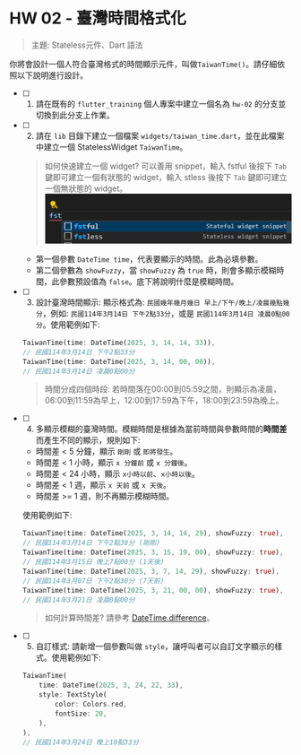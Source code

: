 # HW 02 - 臺灣時間格式化
> 主題: Stateless元件、Dart 語法

你將會設計一個人符合臺灣格式的時間顯示元件，叫做`TaiwanTime()`。請仔細依照以下說明進行設計。
- [ ] 1. 請在既有的 `flutter_training` 個人專案中建立一個名為 `hw-02` 的分支並切換到此分支上作業。
- [ ] 2. 請在 `lib` 目錄下建立一個檔案 `widgets/taiwan_time.dart`，並在此檔案中建立一個 StatelessWidget `TaiwanTime`。
    > 如何快速建立一個 widget? 可以善用 snippet，輸入 fstful 後按下 `Tab` 鍵即可建立一個有狀態的 widget，輸入 stless 後按下 `Tab` 鍵即可建立一個無狀態的 widget。![alt text](images/flutter_snippet.png)
    - 第一個參數 `DateTime time`，代表要顯示的時間。此為必填參數。
    - 第二個參數為 `showFuzzy`，當 `showFuzzy` 為 `true` 時，則會多顯示模糊時間，此參數預設值為 `false`。底下將說明什麼是模糊時間。
- [ ] 3. 設計臺灣時間顯示: 顯示格式為: `民國幾年幾月幾日 早上/下午/晚上/凌晨幾點幾分`，例如: `民國114年3月14日 下午2點33分`，或是 `民國114年3月14日 凌晨0點00分`。使用範例如下:
    ```dart
    TaiwanTime(time: DateTime(2025, 3, 14, 14, 33)),
    // 民國114年3月14日 下午2點33分
    TaiwanTime(time: DateTime(2025, 3, 14, 00, 00)),
    // 民國114年3月14日 凌晨0點00分
    ```
    > 時間分成四個時段: 若時間落在00:00到05:59之間，則顯示為凌晨，06:00到11:59為早上，12:00到17:59為下午，18:00到23:59為晚上。
- [ ] 4. 多顯示模糊的臺灣時間。模糊時間是根據為當前時間與參數時間的**時間差**而產生不同的顯示，規則如下:
    - 時間差 < 5 分鐘，顯示 `剛剛` 或 `即將發生`。
    - 時間差 < 1 小時，顯示 `x 分鐘前` 或 `x 分鐘後`。
    - 時間差 < 24 小時，顯示 `x小時以前`、`x小時以後`。
    - 時間差 < 1 週，顯示 `x 天前` 或 `x 天後`。
    - 時間差 >= 1 週，則不再顯示模糊時間。  
    
    使用範例如下:
    ```dart
    TaiwanTime(time: DateTime(2025, 3, 14, 14, 29), showFuzzy: true),
    // 民國114年3月14日 下午2點30分 (剛剛)
    TaiwanTime(time: DateTime(2025, 3, 15, 19, 00), showFuzzy: true),
    // 民國114年3月15日 晚上7點00分 (1天後)
    TaiwanTime(time: DateTime(2025, 3, 7, 14, 29), showFuzzy: true),
    // 民國114年3月07日 下午2點30分 (7天前)
    TaiwanTime(time: DateTime(2025, 3, 21, 00, 00), showFuzzy: true),
    // 民國114年3月21日 凌晨0點00分 
    ```
    > 如何計算時間差? 請參考 [DateTime.difference](https://api.flutter.dev/flutter/dart-core/DateTime/difference.html)。
- [ ] 5. 自訂樣式: 請新增一個參數叫做 `style`，讓呼叫者可以自訂文字顯示的樣式。使用範例如下:
    ```dart
    TaiwanTime(
        time: DateTime(2025, 3, 24, 22, 33),
        style: TextStyle(
            color: Colors.red,
            fontSize: 20,
        ),
    ),
    // 民國114年3月24日 晚上10點33分
    ```

